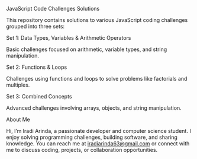 JavaScript Code Challenges Solutions

This repository contains solutions to various JavaScript coding challenges grouped into three sets:

Set 1: Data Types, Variables & Arithmetic Operators

Basic challenges focused on arithmetic, variable types, and string manipulation.

Set 2: Functions & Loops

Challenges using functions and loops to solve problems like factorials and multiples.

Set 3: Combined Concepts

Advanced challenges involving arrays, objects, and string manipulation.

About Me

Hi, I’m Iradi Arinda, a passionate developer and computer science student. I enjoy solving programming challenges, building software, and sharing knowledge.
You can reach me at iradiarinda63@gmail.com or connect with me to discuss coding, projects, or collaboration opportunities.
